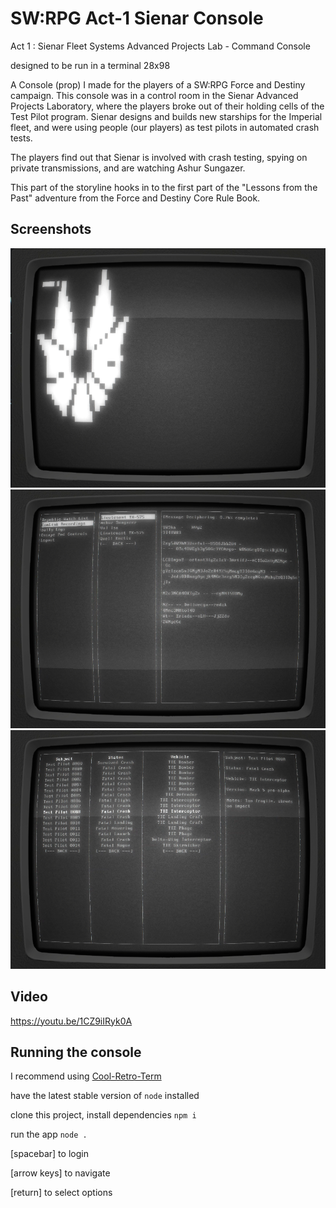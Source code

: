 # SW:RPG Act-1 Sienar Console

Act 1 : Sienar Fleet Systems Advanced Projects Lab - Command Console

designed to be run in a terminal 28x98


A Console (prop) I made for the players of a SW:RPG Force and Destiny campaign. This console was in a control room in the Sienar Advanced Projects Laboratory, where the players broke out of their holding cells of the Test Pilot program. Sienar designs and builds new starships for the Imperial fleet, and were using people (our players) as test pilots in automated crash tests.

The players find out that Sienar is involved with crash testing, spying on private transmissions, and are watching Ashur Sungazer.

This part of the storyline hooks in to the first part of the "Lessons from the Past" adventure from the Force and Destiny Core Rule Book.

## Screenshots

![screenshot](./screenshots/1.png)
![screenshot](./screenshots/2.png)
![screenshot](./screenshots/3.png)

## Video

https://youtu.be/1CZ9iIRyk0A

## Running the console

I recommend using [ Cool-Retro-Term ](https://github.com/Swordfish90/cool-retro-term)

have the latest stable version of `node` installed

clone this project, install dependencies `npm i`

run the app `node .`

[spacebar] to login

[arrow keys] to navigate

[return] to select options
